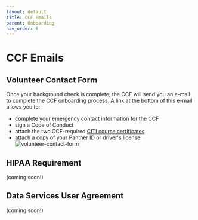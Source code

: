 ```yaml
---
layout: default
title: CCF Emails
parent: Onboarding
nav_order: 6
---
```


# CCF Emails

## Volunteer Contact Form
Once your background check is complete, the CCF will send you an e-mail to complete the CCF onboarding process. A link at the bottom of this e-mail allows you to:
* complete your emergency contact information for the CCF
* sign a Code of Conduct
* attach the two CCF-required [CITI course certificates](https://ndclab.github.io/wiki/docs/Onboarding/certifications.html)
* attach a copy of your Panther ID or driver's license<br/>
![volunteer-contact-form](https://raw.githubusercontent.com/NDCLab/wiki/gh-pages/docs/_assets/onboarding/volunteer-contact-form.png)

## HIPAA Requirement
(coming soon!)

## Data Services User Agreement
(coming soon!)
